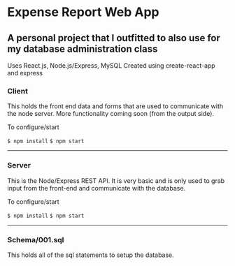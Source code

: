 # Expense Report Web App
## A personal project that I outfitted to also use for my database administration class

Uses React.js, Node.js/Express, MySQL
Created using create-react-app and express

### Client
This holds the front end data and forms that are used to communicate with the node server. More functionality coming soon (from the output side).



To configure/start

```$ npm install```
```$ npm start```

---

### Server
This is the Node/Express REST API. It is very basic and is only used to grab input from the front-end and communicate with the database.



To configure/start

```$ npm install```
```$ npm start```

---

### Schema/001.sql
This holds all of the sql statements to setup the database.


